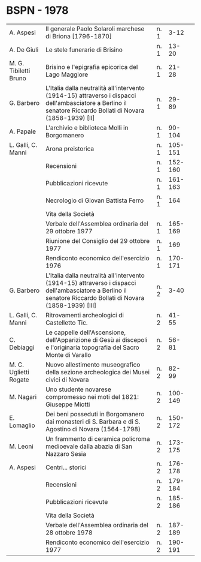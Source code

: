 # BSPN - 1978

<table>
    <tr>
        <td>A. Aspesi</td>
        <td>Il generale Paolo Solaroli marchese di Briona [1796-1870]</td>
        <td>n. 1</td>
        <td>3-12</td>
        <td></td>
    </tr>
    <tr>
        <td>A. De Giuli</td>
        <td>Le stele funerarie di Brisino</td>
        <td>n. 1</td>
        <td>13-20</td>
        <td></td>
    </tr>
    <tr>
        <td>M. G. Tibiletti Bruno</td>
        <td>Brisino e l'epigrafia epicorica del Lago Maggiore</td>
        <td>n. 1</td>
        <td>21-28</td>
        <td></td>
    </tr>
    <tr>
        <td>G. Barbero</td>
        <td>L'Italia dalla neutralità all'intervento (1914-15) attraverso i dispacci dell'ambasciatore a Berlino
            il senatore Riccardo Bollati di Novara (1858-1939) [II]
        </td>
        <td>n. 1</td>
        <td>29-89</td>
        <td></td>
    </tr>
    <tr>
        <td>A. Papale</td>
        <td>L'archivio e biblioteca Molli in Borgomanero</td>
        <td>n. 1</td>
        <td>90-104</td>
        <td></td>
    </tr>
    <tr>
        <td>L. Galli, C. Manni</td>
        <td>Arona preistorica</td>
        <td>n. 1</td>
        <td>105-151</td>
        <td></td>
    </tr>
    <tr>
        <td></td>
        <td>Recensioni</td>
        <td>n. 1</td>
        <td>152-160</td>
        <td></td>
    </tr>
    <tr>
        <td></td>
        <td>Pubblicazioni ricevute</td>
        <td>n. 1</td>
        <td>161-163</td>
        <td></td>
    </tr>
    <tr>
        <td></td>
        <td>Necrologio di Giovan Battista Ferro</td>
        <td>n. 1</td>
        <td>164</td>
        <td></td>
    </tr>
    <tr>
        <td></td>
        <td>Vita della Società</td>
        <td></td>
        <td></td>
        <td></td>
    </tr>
    <tr>
        <td></td>
        <td>Verbale dell'Assemblea ordinaria del 29 ottobre 1977</td>
        <td>n. 1</td>
        <td>165-169</td>
        <td></td>
    </tr>
    <tr>
        <td></td>
        <td>Riunione del Consiglio del 29 ottobre 1977</td>
        <td>n. 1</td>
        <td>169</td>
        <td></td>
    </tr>
    <tr>
        <td></td>
        <td>Rendiconto economico dell'esercizio 1976</td>
        <td>n. 1</td>
        <td>170-171</td>
        <td></td>
    </tr>
    <tr>
        <td>G. Barbero</td>
        <td>L'Italia dalla neutralità all'intervento (1914-15) attraverso i dispacci dell'ambasciatore a Berlino
            il senatore Riccardo Bollati di Novara (1858-1939) [III]
        </td>
        <td>n. 2</td>
        <td>3-40</td>
        <td></td>
    </tr>
    <tr>
        <td>L. Galli, C. Manni</td>
        <td>Ritrovamenti archeologici di Castelletto Tic.</td>
        <td>n. 2</td>
        <td>41-55</td>
        <td></td>
    </tr>
    <tr>
        <td>C. Debiaggi</td>
        <td>Le cappelle dell'Ascensione, dell'Apparizione di Gesù ai discepoli e l'originaria topografia del
            Sacro Monte di Varallo
        </td>
        <td>n. 2</td>
        <td>56-81</td>
        <td></td>
    </tr>
    <tr>
        <td>M. C. Uglietti Rogate</td>
        <td>Nuovo allestimento museografico della sezione archeologica dei Musei civici di Novara</td>
        <td>n. 2</td>
        <td>82-99</td>
        <td></td>
    </tr>
    <tr>
        <td>M. Nagari</td>
        <td>Uno studente novarese compromesso nei moti del 1821: Giuseppe Miotti</td>
        <td>n. 2</td>
        <td>100-149</td>
        <td></td>
    </tr>
    <tr>
        <td>E. Lomaglio</td>
        <td>Dei beni posseduti in Borgomanero dai monasteri di S. Barbara e di S. Agostino di Novara (1564-1798)</td>
        <td>n. 2</td>
        <td>150-172</td>
        <td></td>
    </tr>
    <tr>
        <td>M. Leoni</td>
        <td>Un frammento di ceramica policroma medioevale dalla abazia di San Nazzaro Sesia</td>
        <td>n. 2</td>
        <td>173-175</td>
        <td></td>
    </tr>
    <tr>
        <td>A. Aspesi</td>
        <td>Centri... storici</td>
        <td>n. 2</td>
        <td>176-178</td>
        <td></td>
    </tr>
    <tr>
        <td></td>
        <td>Recensioni</td>
        <td>n. 2</td>
        <td>179-184</td>
        <td></td>
    </tr>
    <tr>
        <td></td>
        <td>Pubblicazioni ricevute</td>
        <td>n. 2</td>
        <td>185-186</td>
        <td></td>
    </tr>
    <tr>
        <td></td>
        <td>Vita della Società</td>
        <td></td>
        <td></td>
        <td></td>
    </tr>
    <tr>
        <td></td>
        <td>Verbale dell'Assemblea ordinaria del 28 ottobre 1978</td>
        <td>n. 2</td>
        <td>187-189</td>
        <td></td>
    </tr>
    <tr>
        <td></td>
        <td>Rendiconto economico dell'esercizio 1977</td>
        <td>n. 2</td>
        <td>190-191</td>
        <td></td>
    </tr>
</table>